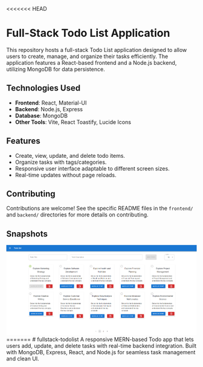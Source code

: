 <<<<<<< HEAD

# Full-Stack Todo List Application

This repository hosts a full-stack Todo List application designed to allow users to create, manage, and organize their tasks efficiently. The application features a React-based frontend and a Node.js backend, utilizing MongoDB for data persistence.

## Technologies Used

- **Frontend**: React, Material-UI
- **Backend**: Node.js, Express
- **Database**: MongoDB
- **Other Tools**: Vite, React Toastify, Lucide Icons


## Features

- Create, view, update, and delete todo items.
- Organize tasks with tags/categories.
- Responsive user interface adaptable to different screen sizes.
- Real-time updates without page reloads.

## Contributing

Contributions are welcome! See the specific README files in the `frontend/` and `backend/` directories for more details on contributing.



## Snapshots

<img src="./Frontend/src/assets/home-snapshot.png" alt="home page"/>
=======
# fullstack-todolist
A responsive MERN-based Todo app that lets users add, update, and delete tasks with real-time backend integration. Built with MongoDB, Express, React, and Node.js for seamless task management and clean UI.

